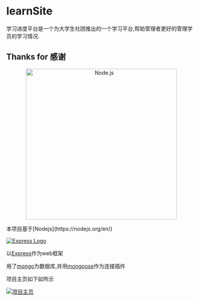 # learnSite
学习进度平台是一个为大学生社团推出的一个学习平台,帮助管理者更好的管理学员的学习情况.

## Thanks for 感谢
<p align="center">
  <img alt="Node.js" src="https://nodejs.org/static/images/logo-light.svg" width="400"/>
</p>
本项目基于[Nodejs](https://nodejs.org/en/)

[![Express Logo](https://i.cloudup.com/zfY6lL7eFa-3000x3000.png)](http://expressjs.com/)

以[Express](http://expressjs.com/)作为web框架

用了[mongo](mongodb.com)为数据库,并用[mongoose](http://mongoosejs.com/)作为连接插件

项目主页如下如所示

[![项目主页](https://raw.github.com/Lanseria/learnSite/master/docs/images/index.jpg)](http://learn.limonplayer.cn/index)



